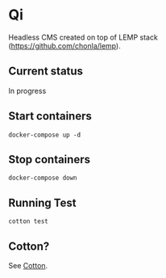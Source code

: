# Qi

Headless CMS created on top of LEMP stack (https://github.com/chonla/lemp).

## Current status

In progress

## Start containers

```
docker-compose up -d
```

## Stop containers

```
docker-compose down
```

## Running Test

```
cotton test
```

## Cotton?

See [Cotton](https://github.com/chonla/cotton).